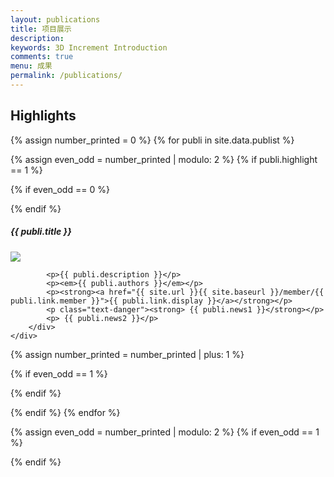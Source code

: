 ```yaml
---
layout: publications
title: 项目展示
description: 
keywords: 3D Increment Introduction
comments: true
menu: 成果
permalink: /publications/
---
```

## Highlights

{% assign number_printed = 0 %}
{% for publi in site.data.publist %}

{% assign even_odd = number_printed | modulo: 2 %}
{% if publi.highlight == 1 %}

{% if even_odd == 0 %}
<div class="row">
{% endif %}

<div class="col-sm-6 clearfix">

 <div class="thumbnail">
		<div class="caption">
				<h5>{{ publi.title }}</h5>
		<img src="{{ site.url }}{{ site.baseurl }}/images/pubpic/{{ publi.image }}" class="img-responsive" witdh="20%"/>
		
			<p>{{ publi.description }}</p>
			<p><em>{{ publi.authors }}</em></p>
			<p><strong><a href="{{ site.url }}{{ site.baseurl }}/member/{{ publi.link.member }}">{{ publi.link.display }}</a></strong></p>
			<p class="text-danger"><strong> {{ publi.news1 }}</strong></p>
			<p> {{ publi.news2 }}</p>
		</div>
    </div>
 

</div>

{% assign number_printed = number_printed | plus: 1 %}

{% if even_odd == 1 %}
</div>
{% endif %}

{% endif %}
{% endfor %}

{% assign even_odd = number_printed | modulo: 2 %}
{% if even_odd == 1 %}
</div>
{% endif %}


